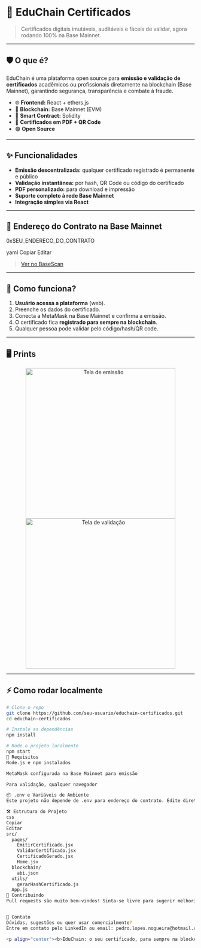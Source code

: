 # 🚀 EduChain Certificados

> Certificados digitais imutáveis, auditáveis e fáceis de validar, agora rodando 100% na Base Mainnet.

---

## 🛡️ O que é?

EduChain é uma plataforma open source para **emissão e validação de certificados** acadêmicos ou profissionais diretamente na blockchain (Base Mainnet), garantindo segurança, transparência e combate à fraude.

- 🌐 **Frontend:** React + ethers.js
- 🔗 **Blockchain:** Base Mainnet (EVM)
- 🔑 **Smart Contract:** Solidity
- 📄 **Certificados em PDF + QR Code**
- 🟢 **Open Source**

---

## ✨ Funcionalidades

- **Emissão descentralizada:** qualquer certificado registrado é permanente e público
- **Validação instantânea:** por hash, QR Code ou código do certificado
- **PDF personalizado:** para download e impressão
- **Suporte completo à rede Base Mainnet**
- **Integração simples via React**

---

## 🚩 Endereço do Contrato na Base Mainnet

0xSEU_ENDERECO_DO_CONTRATO

yaml
Copiar
Editar

> [Ver no BaseScan](https://basescan.org/address/0xSEU_ENDERECO_DO_CONTRATO)

---

## 🎥 Como funciona?

1. **Usuário acessa a plataforma** (web).
2. Preenche os dados do certificado.
3. Conecta a MetaMask na Base Mainnet e confirma a emissão.
4. O certificado fica **registrado para sempre na blockchain**.
5. Qualquer pessoa pode validar pelo código/hash/QR code.

---

## 🖥️ Prints

<div align="center">
  <img src="https://imgur.com/placeholderprint1.png" width="400" alt="Tela de emissão" />
  <img src="https://imgur.com/placeholderprint2.png" width="400" alt="Tela de validação" />
</div>

---

## ⚡ Como rodar localmente

```bash
# Clone o repo
git clone https://github.com/seu-usuario/educhain-certificados.git
cd educhain-certificados

# Instale as dependências
npm install

# Rode o projeto localmente
npm start
🔗 Requisitos
Node.js e npm instalados

MetaMask configurada na Base Mainnet para emissão

Para validação, qualquer navegador

📦 .env e Variáveis de Ambiente
Este projeto não depende de .env para endereço do contrato. Edite diretamente em src/pages/EmitirCertificado.jsx, ValidarCertificado.jsx, etc.

🛠️ Estrutura do Projeto
css
Copiar
Editar
src/
  pages/
    EmitirCertificado.jsx
    ValidarCertificado.jsx
    CertificadoGerado.jsx
    Home.jsx
  blockchain/
    abi.json
  utils/
    gerarHashCertificado.js
  App.js
🤝 Contribuindo
Pull requests são muito bem-vindos! Sinta-se livre para sugerir melhorias, traduções, integração com NFT, etc.


📲 Contato
Dúvidas, sugestões ou quer usar comercialmente?
Entre em contato pelo LinkedIn ou email: pedro.lopes.nogueira@hotmail.com

<p align="center"><b>EduChain: o seu certificado, para sempre na blockchain.</b></p> ```